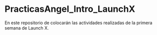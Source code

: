 # PracticasAngel_Intro_LaunchX
En este repositorio de colocarán las actividades realizadas de la primera semana de Launch X.
